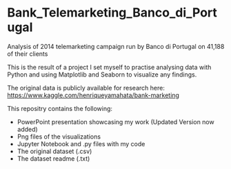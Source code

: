 # Bank_Telemarketing_Banco_di_Portugal
Analysis of 2014 telemarketing campaign run by Banco di Portugal on 41,188 of their clients

This is the result of a project I set myself to practise analysing data with Python and using Matplotlib and Seaborn to visualize any findings.

The original data is publicly available for research here: https://www.kaggle.com/henriqueyamahata/bank-marketing

This repositry contains the following:
- PowerPoint presentation showcasing my work (Updated Version now added)
- Png files of the visualizations
- Jupyter Notebook and .py files with my code
- The original dataset (.csv)
- The dataset readme (.txt)
